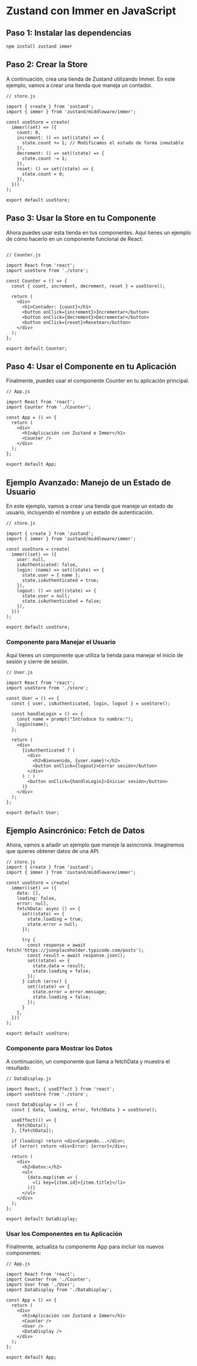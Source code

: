 
# Zustand con Immer en JavaScript

## Paso 1: Instalar las dependencias
~~~
npm install zustand immer
~~~

## Paso 2: Crear la Store
A continuación, crea una tienda de Zustand utilizando Immer. En este ejemplo, vamos a crear una tienda que maneja un contador.
~~~
// store.js

import { create } from 'zustand';
import { immer } from 'zustand/middleware/immer';

const useStore = create(
  immer((set) => ({
    count: 0,
    increment: () => set((state) => {
      state.count += 1; // Modificamos el estado de forma inmutable
    }),
    decrement: () => set((state) => {
      state.count -= 1;
    }),
    reset: () => set((state) => {
      state.count = 0;
    }),
  }))
);

export default useStore;
~~~

## Paso 3: Usar la Store en tu Componente

Ahora puedes usar esta tienda en tus componentes. Aquí tienes un ejemplo de cómo hacerlo en un componente funcional de React:
~~~

// Counter.js

import React from 'react';
import useStore from './store';

const Counter = () => {
  const { count, increment, decrement, reset } = useStore();

  return (
    <div>
      <h1>Contador: {count}</h1>
      <button onClick={increment}>Incrementar</button>
      <button onClick={decrement}>Decrementar</button>
      <button onClick={reset}>Resetear</button>
    </div>
  );
};

export default Counter;
~~~

## Paso 4: Usar el Componente en tu Aplicación
Finalmente, puedes usar el componente Counter en tu aplicación principal.
~~~
// App.js

import React from 'react';
import Counter from './Counter';

const App = () => {
  return (
    <div>
      <h1>Aplicación con Zustand e Immer</h1>
      <Counter />
    </div>
  );
};

export default App;
~~~

## Ejemplo Avanzado: Manejo de un Estado de Usuario
En este ejemplo, vamos a crear una tienda que maneje un estado de usuario, incluyendo el nombre y un estado de autenticación.
~~~
// store.js

import { create } from 'zustand';
import { immer } from 'zustand/middleware/immer';

const useStore = create(
  immer((set) => ({
    user: null,
    isAuthenticated: false,
    login: (name) => set((state) => {
      state.user = { name };
      state.isAuthenticated = true;
    }),
    logout: () => set((state) => {
      state.user = null;
      state.isAuthenticated = false;
    }),
  }))
);

export default useStore;
~~~

### Componente para Manejar el Usuario
Aquí tienes un componente que utiliza la tienda para manejar el inicio de sesión y cierre de sesión.
~~~
// User.js

import React from 'react';
import useStore from './store';

const User = () => {
  const { user, isAuthenticated, login, logout } = useStore();

  const handleLogin = () => {
    const name = prompt("Introduce tu nombre:");
    login(name);
  };

  return (
    <div>
      {isAuthenticated ? (
        <div>
          <h2>Bienvenido, {user.name}!</h2>
          <button onClick={logout}>Cerrar sesión</button>
        </div>
      ) : (
        <button onClick={handleLogin}>Iniciar sesión</button>
      )}
    </div>
  );
};

export default User;
~~~

## Ejemplo Asincrónico: Fetch de Datos
Ahora, vamos a añadir un ejemplo que maneje la asincronía. Imaginemos que quieres obtener datos de una API.
~~~
// store.js
import { create } from 'zustand';
import { immer } from 'zustand/middleware/immer';

const useStore = create(
  immer((set) => ({
    data: [],
    loading: false,
    error: null,
    fetchData: async () => {
      set((state) => {
        state.loading = true;
        state.error = null;
      });

      try {
        const response = await fetch('https://jsonplaceholder.typicode.com/posts');
        const result = await response.json();
        set((state) => {
          state.data = result;
          state.loading = false;
        });
      } catch (error) {
        set((state) => {
          state.error = error.message;
          state.loading = false;
        });
      }
    },
  }))
);

export default useStore;
~~~

### Componente para Mostrar los Datos
A continuación, un componente que llama a fetchData y muestra el resultado.
~~~
// DataDisplay.js

import React, { useEffect } from 'react';
import useStore from './store';

const DataDisplay = () => {
  const { data, loading, error, fetchData } = useStore();

  useEffect(() => {
    fetchData();
  }, [fetchData]);

  if (loading) return <div>Cargando...</div>;
  if (error) return <div>Error: {error}</div>;

  return (
    <div>
      <h2>Datos:</h2>
      <ul>
        {data.map(item => (
          <li key={item.id}>{item.title}</li>
        ))}
      </ul>
    </div>
  );
};

export default DataDisplay;
~~~

### Usar los Componentes en tu Aplicación
Finalmente, actualiza tu componente App para incluir los nuevos componentes:
~~~
// App.js

import React from 'react';
import Counter from './Counter';
import User from './User';
import DataDisplay from './DataDisplay';

const App = () => {
  return (
    <div>
      <h1>Aplicación con Zustand e Immer</h1>
      <Counter />
      <User />
      <DataDisplay />
    </div>
  );
};

export default App;
~~~
